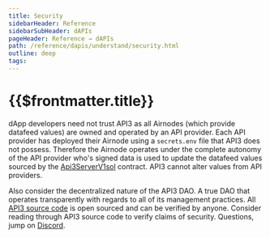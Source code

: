```yaml
---
title: Security
sidebarHeader: Reference
sidebarSubHeader: dAPIs
pageHeader: Reference → dAPIs
path: /reference/dapis/understand/security.html
outline: deep
tags:
---
```


<PageHeader/>

<SearchHighlight/>

# {{$frontmatter.title}}

dApp developers need not trust API3 as all Airnodes (which provide datafeed
values) are owned and operated by an API provider. Each API provider has
deployed their Airnode using a `secrets.env` file that API3 does not possess.
Therefore the Airnode operates under the complete autonomy of the API provider
who's signed data is used to update the datafeed values sourced by the
[Api3ServerV1sol<ExternalLinkImage/>](https://github.com/api3dao/airnode-protocol-v1/blob/main/contracts/dapis/Api3ServerV1.sol)
contract. API3 cannot alter values from API providers.

Also consider the decentralized nature of the API3 DAO. A true DAO that operates
transparently with regards to all of its management practices. All
[API3 source code<ExternalLinkImage/>](https://github.com/orgs/api3dao/repositories?type=all)
is open sourced and can be verified by anyone. Consider reading through API3
source code to verify claims of security. Questions, jump on
[Discord](https://discord.com/channels/758003776174030948/765618225144266793).
